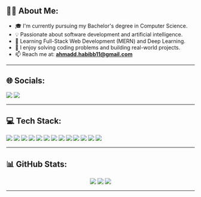 <h2>🧑‍💻 About Me:</h2>

- 🎓 I'm currently pursuing my Bachelor's degree in Computer Science.
- 💡 Passionate about software development and artificial intelligence.
- 🌱 Learning Full-Stack Web Development (MERN) and Deep Learning.
- 🧠 I enjoy solving coding problems and building real-world projects.
- 📫 Reach me at: **ahmadd.habibb11@gmail.com**

---

<h2>🌐 Socials:</h2>

<p>
  <a href="https://linkedin.com/in/your_linkedin"><img src="https://img.shields.io/badge/LinkedIn-0A66C2?style=for-the-badge&logo=linkedin&logoColor=white"/></a>
  <a href="https://discord.com/users/your_discord_id"><img src="https://img.shields.io/badge/Discord-5865F2?style=for-the-badge&logo=discord&logoColor=white"/></a>
</p>

---

<h2>💻 Tech Stack:</h2>

<p>
  <img src="https://img.shields.io/badge/C++-00599C?style=for-the-badge&logo=c%2b%2b&logoColor=white"/>
  <img src="https://img.shields.io/badge/Python-3776AB?style=for-the-badge&logo=python&logoColor=white"/>
  <img src="https://img.shields.io/badge/Deep%20Learning-FF6F00?style=for-the-badge&logo=tensorflow&logoColor=white"/>
  <img src="https://img.shields.io/badge/Assembly-6E4C13?style=for-the-badge"/>
  <img src="https://img.shields.io/badge/HTML5-E34F26?style=for-the-badge&logo=html5&logoColor=white"/>
  <img src="https://img.shields.io/badge/CSS3-1572B6?style=for-the-badge&logo=css3&logoColor=white"/>
  <img src="https://img.shields.io/badge/JavaScript-F7DF1E?style=for-the-badge&logo=javascript&logoColor=black"/>
  <img src="https://img.shields.io/badge/Node.js-339933?style=for-the-badge&logo=nodedotjs&logoColor=white"/>
  <img src="https://img.shields.io/badge/MongoDB-47A248?style=for-the-badge&logo=mongodb&logoColor=white"/>
  <img src="https://img.shields.io/badge/GitHub%20Pages-222222?style=for-the-badge&logo=github&logoColor=white"/>
  <img src="https://img.shields.io/badge/Vercel-000000?style=for-the-badge&logo=vercel&logoColor=white"/>
  <img src="https://img.shields.io/badge/Figma-F24E1E?style=for-the-badge&logo=figma&logoColor=white"/>
  <img src="https://img.shields.io/badge/Adobe%20Illustrator-FF9A00?style=for-the-badge&logo=adobeillustrator&logoColor=white"/>
</p>

---

<h2>📊 GitHub Stats:</h2>

<p align="center">
  <img src="https://github-readme-streak-stats.herokuapp.com?user=AhmadHabib11&theme=radical&hide_border=true" />
  <img src="https://github-readme-stats.vercel.app/api?username=AhmadHabib11&show_icons=true&theme=radical&hide_border=true" />
  <img src="https://github-readme-stats.vercel.app/api/top-langs/?username=AhmadHabib11&layout=compact&theme=radical&hide_border=true" />
</p>

---


